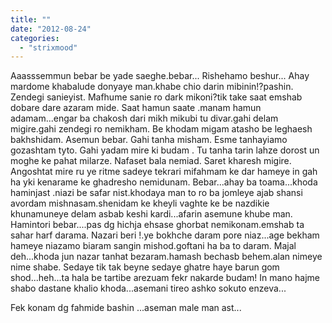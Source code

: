 ```yaml
---
title: ""
date: "2012-08-24"
categories: 
  - "strixmood"
---
```


Aaasssemmun bebar be yade saeghe.bebar... Rishehamo beshur... Ahay mardome khabalude donyaye man.khabe chio darin mibinin!?pashin. Zendegi sanieyist. Mafhume sanie ro dark mikoni?tik take saat emshab dobare dare azaram mide. Saat hamun saate .manam hamun adamam...engar ba chakosh dari mikh mikubi tu divar.gahi delam migire.gahi zendegi ro nemikham. Be khodam migam atasho be leghaesh bakhshidam. Asemun bebar. Gahi tanha misham. Esme tanhayiamo gozashtam tyto. Gahi yadam mire ki budam . Tu tanha tarin lahze dorost un moghe ke pahat milarze. Nafaset bala nemiad. Saret kharesh migire. Angoshtat mire ru ye ritme sadeye tekrari mifahmam ke dar hameye in gah ha yki kenarame ke ghadresho nemidunam. Bebar...ahay ba toama...khoda haminjast .niazi be safar nist.khodaya man to ro ba jomleye ajab shansi avordam mishnasam.shenidam ke kheyli vaghte ke be nazdikie khunamuneye delam asbab keshi kardi...afarin asemune khube man. Hamintori bebar....pas dg hichja ehsase ghorbat nemikonam.emshab ta sahar harf darama. Nazari beri !.ye bokhche daram pore niaz...age bekham hameye niazamo biaram sangin mishod.goftani ha ba to daram. Majal deh...khoda jun nazar tanhat bezaram.hamash bechasb behem.alan nimeye nime shabe. Sedaye tik tak beyne sedaye ghatre haye barun gom shod...heh...ta hala be tartibe arezuam fekr nakarde budam! In mano hajme shabo dastane khalio khoda...asemani tireo ashko sokuto enzeva...  
  
Fek konam dg fahmide bashin ...aseman male man ast...
